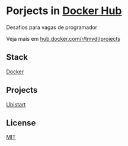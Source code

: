 # Porjects in [Docker Hub]()

Desafios para vagas de programador

Veja mais em [hub.docker.com/r/tmvdl/projects](https://hub.docker.com/r/tmvdl/projects)

## Stack

[Docker](https://www.docker.com/)

## Projects
  
[Ubistart]()

## License

[MIT](./LICENSE)
